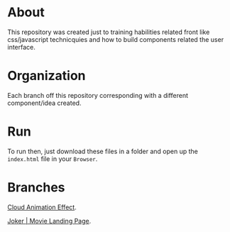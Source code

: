 # About
This repository was created just to training habilities related front like css/javascript technicquies and how to build components related the user interface.

# Organization
Each branch off this repository corresponding with a different component/idea created.

# Run
To run then, just download these files in a folder and open up the `index.html` file in your `Browser`.

# Branches
[Cloud Animation Effect](https://github.com/joaofanchini/front-ui/tree/cloud-animation-effect).

[Joker | Movie Landing Page](https://github.com/joaofanchini/front-ui/tree/movie-landing-page).
